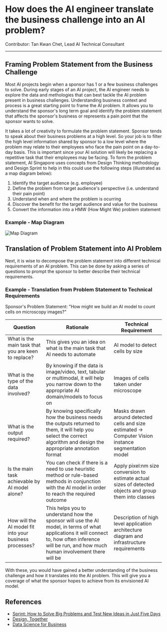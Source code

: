 # How does the AI engineer translate the business challenge into an AI problem?
Contributor: Tan Kwan Chet, Lead AI Technical Consultant

---

## Framing Problem Statement from the Business Challenge

Most AI projects begin when a sponsor has 1 or a few business challenges to solve. During early stages of an AI project, the AI engineer needs to explore the data and methologies that can best tackle the AI problem present in business challenges. Understanding business context and process is a great starting point to frame the AI problem. It allows you to understand the sponsor's long term goal and identify the problem statement that affects the sponsor's business or represents a pain point that the sponsor wants to solve.

It takes a lot of creativity to formulate the problem statement. Sponsor tends to speak about their business problems at a high level. So your job is to filter the high level information shared by sponsor to a low level where the problem may relate to their employees who face the pain point on a day-to-day basis. This is important since your AI solution will likely be replacing a repetitive task that their employees may be facing. To form the problem statement, AI Singapore uses concepts from Design Thinking methodology and Design Sprint to help in this could use the following steps (illustrated as a map diagram below):

1. Identify the target audience (e.g. employee)
2. Define the problem from target audience's perspective (i.e. understand their pain point)
3. Understand when and where the problem is ocurring
4. Discover the benefit for the target audience and value for the business
5. Convert the information into a HMW (How Might We) problem statement 

### Example - Map Diagram

![Map Diagram](../assets/images/diagrams/map_diagram.jpg)


## Translation of Problem Statement into AI Problem

Next, it is wise to decompose the problem statement into different technical requirements of an AI problem. This can be done by asking a series of questions to prompt the sponsor to better describe their technical requirements. 

### Example - Translation from Problem Statement to Technical Requirements

Sponsor's Problem Statement: "How might we build an AI model to count cells on microscopy images?"

|  Question | Rationale |Technical Requirement |
|---|---|---|
| What is the main task that you are keen to replace? | This gives you an idea on what is the main task that AI needs to automate |  AI model to detect cells by size |
|  What is the type of the data involved? | By knowing if the data is image/video, text, tabular or multimodal, it will help you narrow down to the appropriate AI domain/models to focus on | Images of cells taken under microscope |
| What is the output required? | By knowing specifically how the business needs the outputs returned to them, it will help you select the correct algorithm and design the appropriate annotation format | Masks drawn around detected cells and size estimated -> Computer Vision instance segmentation model |
| Is the main task achievable by AI model alone?| You can check if there is a need to use heuristic method or rule-based methods in conjunction with the AI model in order to reach the required outcome | Apply pixel:nm size conversion to estimate actual sizes of detected objects and group them into classes |
| How will the AI model fit into your business processes? | This helps you to understand how the sponsor will use the AI model, in terms of what applications it will connect to, how often inference will be run, and how much human involvement there will be | Description of high level application architecture diagram and infrastructure requirements |

With these, you would have gained a better understanding of the business challenge and how it translates into the AI problem. This will give you a coverage of what the sponsor hopes to achieve from its envisioned AI model. 

## References
- [Sprint: How to Solve Big Problems and Test New Ideas in Just Five Days](https://www.thesprintbook.com/the-design-sprint)
- [Design, Together](https://www.thoughtworks.com/insights/blog/experience-design/design--together)
- [Data Science for Business](https://www.oreilly.com/library/view/data-science-for/9781449374273/)
